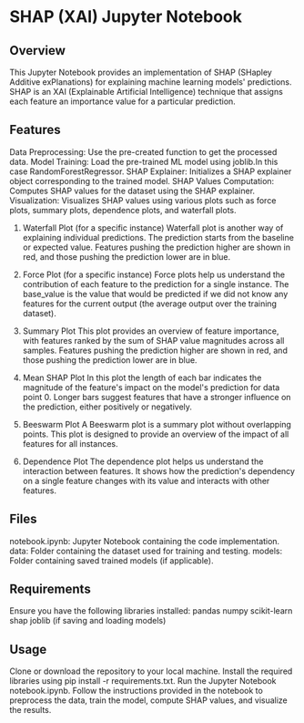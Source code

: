 # __SHAP (XAI) Jupyter Notebook__
## Overview
This Jupyter Notebook provides an implementation of SHAP (SHapley Additive exPlanations) for explaining machine learning models' predictions. SHAP is an XAI (Explainable Artificial Intelligence) technique that assigns each feature an importance value for a particular prediction.

## Features
Data Preprocessing: Use the pre-created function to get the processed data.
Model Training: Load the pre-trained ML model using joblib.In this case RandomForestRegressor.
SHAP Explainer: Initializes a SHAP explainer object corresponding to the trained model.
SHAP Values Computation: Computes SHAP values for the dataset using the SHAP explainer.
Visualization: Visualizes SHAP values using various plots such as force plots, summary plots, dependence plots, and waterfall plots.
1. Waterfall Plot (for a specific instance)
Waterfall plot is another way of explaining individual predictions. The prediction starts from the baseline or expected value. Features pushing the prediction higher are shown in red, and those pushing the prediction lower are in blue.

2.  Force Plot (for a specific instance)
Force plots help us understand the contribution of each feature to the prediction for a single instance. The base_value is the value that would be predicted if we did not know any features for the current output (the average output over the training dataset).

3.  Summary Plot
This plot provides an overview of feature importance, with features ranked by the sum of SHAP value magnitudes across all samples. Features pushing the prediction higher are shown in red, and those pushing the prediction lower are in blue.

4. Mean SHAP Plot
In this plot the length of each bar indicates the magnitude of the feature's impact on the model's prediction for data point 0. Longer bars suggest features that have a stronger influence on the prediction, either positively or negatively.

5. Beeswarm Plot
A Beeswarm plot is a summary plot without overlapping points. This plot is designed to provide an overview of the impact of all features for all instances.

6. Dependence Plot
The dependence plot helps us understand the interaction between features. It shows how the prediction's dependency on a single feature changes with its value and interacts with other features.

## Files
notebook.ipynb: Jupyter Notebook containing the code implementation.
data: Folder containing the dataset used for training and testing.
models: Folder containing saved trained models (if applicable).
## Requirements
Ensure you have the following libraries installed:
pandas
numpy
scikit-learn
shap
joblib (if saving and loading models)

## Usage
Clone or download the repository to your local machine.
Install the required libraries using pip install -r requirements.txt.
Run the Jupyter Notebook notebook.ipynb.
Follow the instructions provided in the notebook to preprocess the data, train the model, compute SHAP values, and visualize the results.